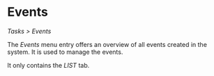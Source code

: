 # Events

*Tasks > Events* 

The *Events* menu entry offers an overview of all events created in the system. It is used to manage the events.

It only contains the *LIST* tab.